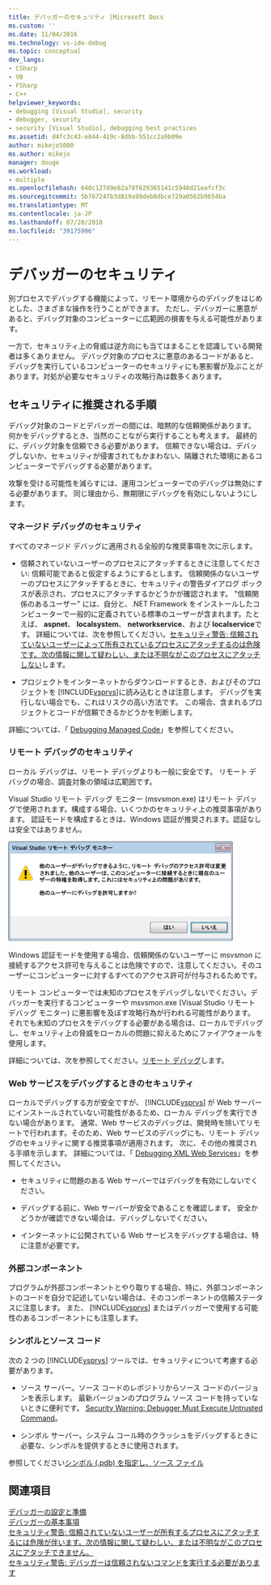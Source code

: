 ```yaml
---
title: デバッガーのセキュリティ |Microsoft Docs
ms.custom: ''
ms.date: 11/04/2016
ms.technology: vs-ide-debug
ms.topic: conceptual
dev_langs:
- CSharp
- VB
- FSharp
- C++
helpviewer_keywords:
- debugging [Visual Studio], security
- debugger, security
- security [Visual Studio], debugging best practices
ms.assetid: d4fc3c43-e844-419c-8dbb-551cc2a9b09e
author: mikejo5000
ms.author: mikejo
manager: douge
ms.workload:
- multiple
ms.openlocfilehash: 640c127d9e82a78f629365141c5948d21eafcf3c
ms.sourcegitcommit: 5b767247b3d819a99deb0dbce729a0562b9654ba
ms.translationtype: MT
ms.contentlocale: ja-JP
ms.lasthandoff: 07/20/2018
ms.locfileid: "39175996"
---
```

# <a name="debugger-security"></a>デバッガーのセキュリティ
別プロセスでデバッグする機能によって、リモート環境からのデバッグをはじめとした、さまざまな操作を行うことができます。 ただし、デバッガーに悪意があると、デバッグ対象のコンピューターに広範囲の損害を与える可能性があります。  
  
 一方で、セキュリティ上の脅威は逆方向にも当てはまることを認識している開発者は多くありません。 デバッグ対象のプロセスに悪意のあるコードがあると、デバッグを実行しているコンピューターのセキュリティにも悪影響が及ぶことがあります。対処が必要なセキュリティの攻略行為は数多くあります。  
  
## <a name="security-best-practices"></a>セキュリティに推奨される手順  
 デバッグ対象のコードとデバッガーの間には、暗黙的な信頼関係があります。 何かをデバッグするとき、当然のことながら実行することも考えます。 最終的に、デバッグ対象を信頼できる必要があります。 信頼できない場合は、デバッグしないか、セキュリティが侵害されてもかまわない、隔離された環境にあるコンピューターでデバッグする必要があります。  
  
 攻撃を受ける可能性を減らすには、運用コンピューターでのデバッグは無効にする必要があります。 同じ理由から、無期限にデバッグを有効にしないようにします。  
  
### <a name="managed-debugging-security"></a>マネージド デバッグのセキュリティ  
 すべてのマネージド デバッグに適用される全般的な推奨事項を次に示します。  
  
-   信頼されていないユーザーのプロセスにアタッチするときに注意してください: 信頼可能であると仮定するようにするとします。 信頼関係のないユーザーのプロセスにアタッチするときに、セキュリティの警告ダイアログ ボックスが表示され、プロセスにアタッチするかどうかが確認されます。 "信頼関係のあるユーザー" には、自分と、.NET Framework をインストールしたコンピューターで一般的に定義されている標準のユーザーが含まれます。たとえば、 **aspnet**、 **localsystem**、 **networkservice**、および **localservice**です。 詳細については、次を参照してください。[セキュリティ警告: 信頼されていないユーザーによって所有されているプロセスにアタッチするのは危険です。次の情報に関して疑わしい、または不明ながこのプロセスにアタッチしない](../debugger/security-warning-attaching-to-a-process-owned-by-an-untrusted-user.md)します。  
  
-   プロジェクトをインターネットからダウンロードするとき、およびそのプロジェクトを [!INCLUDE[vsprvs](../code-quality/includes/vsprvs_md.md)]に読み込むときは注意します。 デバッグを実行しない場合でも、これはリスクの高い方法です。 この場合、含まれるプロジェクトとコードが信頼できるかどうかを判断します。  
  
 詳細については、「 [Debugging Managed Code](../debugger/debugging-managed-code.md)」を参照してください。  
  
### <a name="remote-debugging-security"></a>リモート デバッグのセキュリティ  
 ローカル デバッグは、リモート デバッグよりも一般に安全です。 リモート デバッグの場合、調査対象の領域は広範囲です。  
  
 Visual Studio リモート デバッグ モニター (msvsmon.exe) はリモート デバッグで使用されます。構成する場合、いくつかのセキュリティ上の推奨事項があります。 認証モードを構成するときは、Windows 認証が推奨されます。認証なしは安全ではありません。  
  
 ![エラー ダイアログ](../debugger/media/dbg_err_remotepermissionschanged.png "DBG_ERR_RemotePermissionsChanged")  
  
 Windows 認証モードを使用する場合、信頼関係のないユーザーに msvsmon に接続するアクセス許可を与えることは危険ですので、注意してください。そのユーザーにコンピューターに対するすべてのアクセス許可が付与されるためです。  
  
 リモート コンピューターでは未知のプロセスをデバッグしないでください。デバッガーを実行するコンピューターや msvsmon.exe (Visual Studio リモート デバッグ モニター) に悪影響を及ぼす攻略行為が行われる可能性があります。 それでも未知のプロセスをデバッグする必要がある場合は、ローカルでデバッグし、セキュリティ上の脅威をローカルの問題に抑えるためにファイアウォールを使用します。  
  
 詳細については、次を参照してください。[リモート デバッグ](../debugger/remote-debugging.md)します。  
  
### <a name="web-services-debugging-security"></a>Web サービスをデバッグするときのセキュリティ  
 ローカルでデバッグする方が安全ですが、 [!INCLUDE[vsprvs](../code-quality/includes/vsprvs_md.md)] が Web サーバーにインストールされていない可能性があるため、ローカル デバッグを実行できない場合があります。 通常、Web サービスのデバッグは、開発時を除いてリモートで行われます。そのため、Web サービスのデバッグにも、リモート デバッグのセキュリティに関する推奨事項が適用されます。 次に、その他の推奨される手順を示します。 詳細については、「 [Debugging XML Web Services](http://msdn.microsoft.com/en-us/c900b137-9fbd-4f59-91b5-9c2c6ce06f00)」を参照してください。  
  
-   セキュリティに問題のある Web サーバーではデバッグを有効にしないでください。  
  
-   デバッグする前に、Web サーバーが安全であることを確認します。 安全かどうかが確認できない場合は、デバッグしないでください。  
  
-   インターネットに公開されている Web サービスをデバッグする場合は、特に注意が必要です。  
  
### <a name="external-components"></a>外部コンポーネント  
 プログラムが外部コンポーネントとやり取りする場合、特に、外部コンポーネントのコードを自分で記述していない場合は、そのコンポーネントの信頼ステータスに注意します。 また、 [!INCLUDE[vsprvs](../code-quality/includes/vsprvs_md.md)] またはデバッガーで使用する可能性のあるコンポーネントにも注意します。  
  
### <a name="symbols-and-source-code"></a>シンボルとソース コード  
 次の 2 つの [!INCLUDE[vsprvs](../code-quality/includes/vsprvs_md.md)] ツールでは、セキュリティについて考慮する必要があります。  
  
-   ソース サーバー。ソース コードのレポジトリからソース コードのバージョンを表示します。 最新バージョンのプログラム ソース コードを持っていないときに便利です。 [Security Warning: Debugger Must Execute Untrusted Command](../debugger/security-warning-debugger-must-execute-untrusted-command.md)。  
  
-   シンボル サーバー。システム コール時のクラッシュをデバッグするときに必要な、シンボルを提供するときに使用されます。  
  
 参照してください[シンボル (.pdb) を指定し、ソース ファイル](../debugger/specify-symbol-dot-pdb-and-source-files-in-the-visual-studio-debugger.md)  
  
## <a name="see-also"></a>関連項目  
 [デバッガーの設定と準備](../debugger/debugger-settings-and-preparation.md)   
 [デバッガーの基本事項](../debugger/getting-started-with-the-debugger.md)   
 [セキュリティ警告: 信頼されていないユーザーが所有するプロセスにアタッチするには危険が伴います。次の情報に関して疑わしい、または不明ながこのプロセスにアタッチできません。](../debugger/security-warning-attaching-to-a-process-owned-by-an-untrusted-user.md)   
 [セキュリティ警告: デバッガーは信頼されないコマンドを実行する必要があります](../debugger/security-warning-debugger-must-execute-untrusted-command.md)